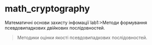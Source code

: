 # math_cryptography
Математичні основи захисту інфомації
lab1:>Методи формування псевдовипадкових двійкових послідовностей.
>Методики оцінки якості псевдовипадкових послідовностей.
